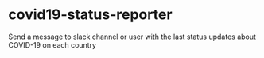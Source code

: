 # covid19-status-reporter
Send a message to slack  channel or user with the last status  updates about COVID-19  on each country
